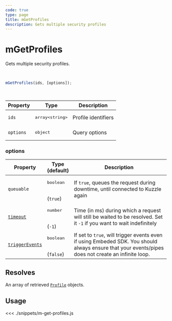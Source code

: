 ```yaml
---
code: true
type: page
title: mGetProfiles
description: Gets multiple security profiles
---
```


# mGetProfiles

Gets multiple security profiles.

<br />

```js
mGetProfiles(ids, [options]);
```

<br />

| Property | Type | Description |
|--- |--- |--- |
| `ids` | <pre>array&lt;string&gt;</pre> | Profile identifiers |
| `options` | <pre>object</pre> | Query options |

### options

| Property | Type<br />(default) | Description |
| --- | --- | --- |
| `queuable` | <pre>boolean</pre><br />(`true`) | If `true`, queues the request during downtime, until connected to Kuzzle again |
| [`timeout`](/sdk/7/core-classes/kuzzle/query#timeout)  | <pre>number</pre><br/>  (`-1`)     | Time (in ms) during which a request will still be waited to be resolved. Set it `-1` if you want to wait indefinitely |
| [`triggerEvents`](/sdk/7/core-classes/kuzzle/query#triggerEvents)  | <pre>boolean</pre> <br/>(`false`)| If set to `true`, will trigger events even if using Embeded SDK. You should always ensure that your events/pipes does not create an infinite loop. <SinceBadge version="Kuzzle 2.31.0"/> |

## Resolves

An array of retrieved [`Profile`](/sdk/js/7/core-classes/profile/introduction) objects.

## Usage

<<< ./snippets/m-get-profiles.js
